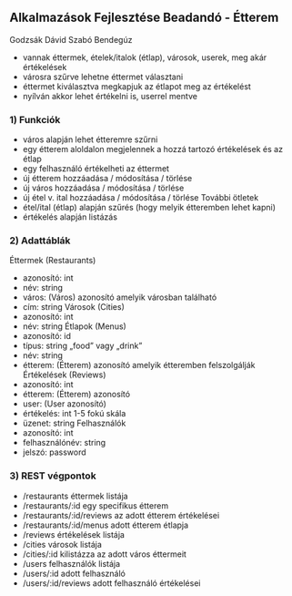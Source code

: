 ## Alkalmazások Fejlesztése Beadandó - Étterem
Godzsák Dávid
Szabó Bendegúz

* vannak éttermek, ételek/italok (étlap), városok, userek, meg akár értékelések
* városra szűrve lehetne éttermet választani
* éttermet kiválasztva megkapjuk az étlapot meg az értékelést
* nyílván akkor lehet értékelni is, userrel mentve

### 1)	Funkciók
*	város alapján lehet étteremre szűrni
*	egy étterem aloldalon megjelennek a hozzá tartozó értékelések és az étlap
*	egy felhasználó értékelheti az éttermet
*	új étterem hozzáadása / módosítása / törlése
*	új város hozzáadása / módosítása / törlése
*	új étel v. ital hozzáadása / módosítása / törlése
További ötletek
*	étel/ital (étlap) alapján szűrés (hogy melyik étteremben lehet kapni)
*	értékelés alapján listázás

### 2)	Adattáblák
Éttermek (Restaurants)
*	azonosító: int
*	név: string
*	város: (Város) azonosító		amelyik városban található
*	cím: string
Városok (Cities)
*	azonosító: int
*	név: string
Étlapok (Menus)
*	azonosító: id
*	típus: string		„food” vagy „drink”
*	név: string
*	étterem: (Étterem) azonosító		amelyik étteremben felszolgálják
Értékelések (Reviews)
*	azonosító: int
*	étterem: (Étterem) azonosító
*	user: (User azonosító)
*	értékelés: int		1-5 fokú skála
*	üzenet: string
Felhasználók
*	azonosító: int
*	felhasználónév: string
*	jelszó: password

### 3)	REST végpontok
*	/restaurants			éttermek listája
*	/restaurants/:id		egy specifikus étterem
*	/restaurants/:id/reviews	az adott étterem értékelései
*	/restaurants/:id/menus		adott étterem étlapja
*	/reviews			értékelések listája
*	/cities				városok listája
*	/cities/:id			kilistázza az adott város éttermeit
*	/users				felhasználók listája
*	/users/:id			adott felhasználó
*	/users/:id/reviews		adott felhasználó értékelései

